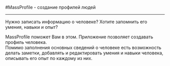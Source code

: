 
#MassProfile - создание профилей людей

---

Нужно записать информацию о человеке? Хотите запомнить его умения, навыки и опыт?

MassProfile поможет Вам в этом. Приложение позволяет создавать профиль человека.<br/>
Помимо заполнения основных сведений о человеке есть возможность делать заметки, добавлять и редактировать умения и навыки человека, описывать его опыт по каждому из них.

